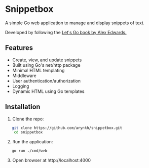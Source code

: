 # Snippetbox

A simple Go web application to manage and display snippets of text. 

Developed by following the <a href="https://lets-go.alexedwards.net">Let's Go book by Alex Edwards.</a>

## Features
- Create, view, and update snippets
- Built using Go's net/http package
- Minimal HTML templating
- Middleware
- User authentication/authorization
- Logging
- Dynamic HTML using Go templates

## Installation

1. Clone the repo:
```bash
   git clone https://github.com/arynkh/snippetbox.git
    cd snippetbox
```
2. Run the application: 
```bash
   go run ./cmd/web
```
3. Open browser at http://localhost:4000

